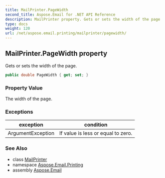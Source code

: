 ```yaml
---
title: MailPrinter.PageWidth
second_title: Aspose.Email for .NET API Reference
description: MailPrinter property. Gets or sets the width of the page
type: docs
weight: 120
url: /net/aspose.email.printing/mailprinter/pagewidth/
---
```

## MailPrinter.PageWidth property

Gets or sets the width of the page.

```csharp
public double PageWidth { get; set; }
```

### Property Value

The width of the page.

### Exceptions

| exception | condition |
| --- | --- |
| ArgumentException | If value is less or equal to zero. |

### See Also

* class [MailPrinter](../)
* namespace [Aspose.Email.Printing](../../mailprinter/)
* assembly [Aspose.Email](../../../)


